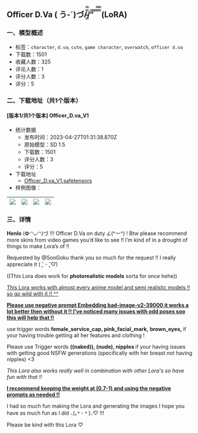 ## Officer D.Va ( う-´)づ/̵͇̿̿/’̿’̿ ̿ ̿̿ ̿̿  (LoRA)
### 一、模型概述

- 标签：`character`, `d.va`, `cute`, `game character`, `overwatch`, `officer d.va`
- 下载数：1501
- 收藏人数：325
- 评论人数：1
- 评分人数：3
- 评分：5

### 二、下载地址（共1个版本）

#### [版本1/共1个版本] Officer_D.va_V1

- 统计数据
  - 发布时间：2023-04-27T01:31:38.870Z
  - 原始模型：SD 1.5
  - 下载数：1501
  - 评分人数：3
  - 评分：5
- 下载地址
  - [Officer_D.va_V1.safetensors](https://civitai.com/api/download/models/56341)
- 样例图像：

| <img src="https://image.civitai.com/xG1nkqKTMzGDvpLrqFT7WA/58662ed9-6c45-4061-6d25-7bba1edbef00/width=450/610615.jpeg" /> | <img src="https://image.civitai.com/xG1nkqKTMzGDvpLrqFT7WA/b44ea28d-fe58-431e-4960-87b3bcc84000/width=450/610620.jpeg" /> | <img src="https://image.civitai.com/xG1nkqKTMzGDvpLrqFT7WA/6ffd6930-faf1-4228-d835-01dcc9a97200/width=450/610617.jpeg" /> | <img src="https://image.civitai.com/xG1nkqKTMzGDvpLrqFT7WA/6c5b98ef-14af-4fb6-a150-d0be483e8b00/width=450/610618.jpeg" /> |
| ---- | ---- | ---- | ---- |


### 三、详情
<p><strong>Henlo</strong> (✿◠ᴗ◠)づ !!! Officer D.Va on duty ∠(^ー^) ! Btw please recommend more skins from video games you’d like to see !! I’m kind of in a drought of things to make Lora’s of !!</p><p></p><p>Requested by <span data-type="mention" class="mantine-1yiar0p" data-id="mention:768078" data-label="SonGoku">@SonGoku</span> thank you so much for the request !! I really appreciate it ( ˘͈ ᵕ ˘͈♡)</p><p></p><p>((This Lora does work for <strong>photorealistic models</strong> sorta for once hehe))</p><p></p><p><u>This Lora works with almost every anime model and semi realistic models !! so go wild with it !! ^^</u></p><p></p><p><strong><u>Please use negative prompt Embedding </u></strong><a target="_blank" rel="ugc" href="https://huggingface.co/Xynon/models/blob/main/experimentals/TI/bad-image-v2-39000.pt"><strong><u>bad-image-v2-39000</u></strong></a><strong><u> it works a lot better then without it !! I've noticed many issues with odd poses soo this will help that !!</u></strong></p><p></p><p>use trigger words <strong>female_service_cap, pink_facial_mark,</strong> <strong>brown_eyes, </strong>if your having trouble getting all her features and clothing !</p><p></p><p>Please use Trigger words <strong>((naked)), (nude), nipples </strong>if your having issues with getting good NSFW generations (specifically with her breast not having nipples) &lt;3</p><p></p><p><em>This Lora also works really well in combination with other Lora's so have fun with that !!</em></p><p></p><p><strong><u>I recommend keeping the weight at (0.7-1) and using the negative prompts as needed !!</u></strong></p><p></p><p>I had so much fun making the Lora and generating the images I hope you have as much fun as I did ⸜(｡˃ ᵕ ˂ )⸝♡ !!!</p><p></p><p>Please be kind with this Lora ♡</p>